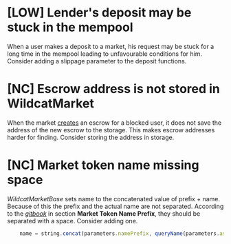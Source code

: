 # [LOW] Lender's deposit may be stuck in the mempool

When a user makes a deposit to a market, his request may be stuck for a long time in the mempool leading to unfavourable conditions for him. Consider adding a slippage parameter to the deposit functions.

# [NC] Escrow address is not stored in WildcatMarket

When the market [creates](https://github.com/code-423n4/2023-10-wildcat/blob/c5df665f0bc2ca5df6f06938d66494b11e7bdada/src/market/WildcatMarketWithdrawals.sol#L166-L170) an escrow for a blocked user, it does not save the address of the new escrow to the storage. This makes escrow addresses harder for finding. Consider storing the address in storage.

# [NC] Market token name missing space

*WildcatMarketBase* sets name to the concatenated value of prefix + name. Because of this the prefix and the actual name are not separated. According to the [*gitbook*](https://wildcat-protocol.gitbook.io/wildcat/using-wildcat/day-to-day-usage/borrowers) in section **Market Token Name Prefix**, they should be separated with a space. Consider adding one.

```jsx
    name = string.concat(parameters.namePrefix, queryName(parameters.asset));
```
